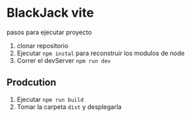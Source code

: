 # BlackJack vite

pasos para ejecutar proyecto

1. clonar repositorio
2. Ejecutar ```npm instal``` para reconstruir los modulos de node
3. Correr el devServer ```npm run dev```

## Prodcution
1. Ejecutar ```npm run build```
2. Tomar la carpeta ```dist``` y desplegarla
